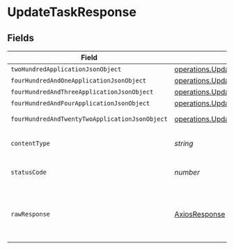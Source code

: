 # UpdateTaskResponse


## Fields

| Field                                                                                                                         | Type                                                                                                                          | Required                                                                                                                      | Description                                                                                                                   |
| ----------------------------------------------------------------------------------------------------------------------------- | ----------------------------------------------------------------------------------------------------------------------------- | ----------------------------------------------------------------------------------------------------------------------------- | ----------------------------------------------------------------------------------------------------------------------------- |
| `twoHundredApplicationJsonObject`                                                                                             | [operations.UpdateTaskResponseBody](../../../sdk/models/operations/updatetaskresponsebody.md)                                 | :heavy_minus_sign:                                                                                                            | OK                                                                                                                            |
| `fourHundredAndOneApplicationJsonObject`                                                                                      | [operations.UpdateTaskTasksResponseBody](../../../sdk/models/operations/updatetasktasksresponsebody.md)                       | :heavy_minus_sign:                                                                                                            | Unauthenticated                                                                                                               |
| `fourHundredAndThreeApplicationJsonObject`                                                                                    | [operations.UpdateTaskTasksResponseResponseBody](../../../sdk/models/operations/updatetasktasksresponseresponsebody.md)       | :heavy_minus_sign:                                                                                                            | Forbidden                                                                                                                     |
| `fourHundredAndFourApplicationJsonObject`                                                                                     | [operations.UpdateTaskTasksResponse404ResponseBody](../../../sdk/models/operations/updatetasktasksresponse404responsebody.md) | :heavy_minus_sign:                                                                                                            | Not Found                                                                                                                     |
| `fourHundredAndTwentyTwoApplicationJsonObject`                                                                                | [operations.UpdateTaskTasksResponse422ResponseBody](../../../sdk/models/operations/updatetasktasksresponse422responsebody.md) | :heavy_minus_sign:                                                                                                            | Invalid data posted                                                                                                           |
| `contentType`                                                                                                                 | *string*                                                                                                                      | :heavy_check_mark:                                                                                                            | HTTP response content type for this operation                                                                                 |
| `statusCode`                                                                                                                  | *number*                                                                                                                      | :heavy_check_mark:                                                                                                            | HTTP response status code for this operation                                                                                  |
| `rawResponse`                                                                                                                 | [AxiosResponse](https://axios-http.com/docs/res_schema)                                                                       | :heavy_check_mark:                                                                                                            | Raw HTTP response; suitable for custom response parsing                                                                       |